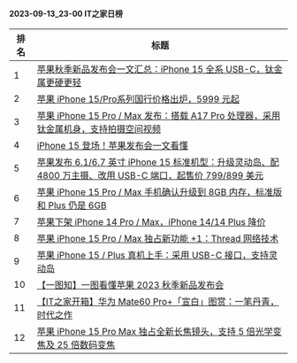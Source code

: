 #### 2023-09-13_23-00  IT之家日榜

| 排名 | 标题|
| --- | ---|
| 1 | [苹果秋季新品发布会一文汇总：iPhone 15 全系 USB-C，钛金属更硬更轻](https://www.ithome.com/0/718/739.htm) |
| 2 | [苹果 iPhone 15/Pro系列国行价格出炉，5999 元起](https://www.ithome.com/0/718/713.htm) |
| 3 | [苹果 iPhone 15 Pro / Max 发布：搭载 A17 Pro 处理器，采用钛金属机身，支持拍摄空间视频](https://www.ithome.com/0/718/710.htm) |
| 4 | [iPhone 15 登场！苹果发布会一文看懂](https://www.ithome.com/0/718/740.htm) |
| 5 | [苹果发布 6.1/6.7 英寸 iPhone 15 标准机型：升级灵动岛、配 4800 万主摄、改用 USB-C 端口，起售价 799/899 美元](https://www.ithome.com/0/718/704.htm) |
| 6 | [苹果 iPhone 15 Pro / Max 手机确认升级到 8GB 内存，标准版和 Plus 仍是 6GB](https://www.ithome.com/0/718/784.htm) |
| 7 | [苹果下架 iPhone 14 Pro / Max，iPhone 14/14 Plus 降价](https://www.ithome.com/0/718/732.htm) |
| 8 | [苹果 iPhone 15 Pro / Max 独占新功能 +1：Thread 网络技术](https://www.ithome.com/0/718/741.htm) |
| 9 | [苹果 iPhone 15 / Plus 真机上手：采用 USB-C 接口，支持灵动岛](https://www.ithome.com/0/718/729.htm) |
| 10 | [【一图知】一图看懂苹果 2023 秋季新品发布会](https://www.ithome.com/0/718/744.htm) |
| 11 | [【IT之家开箱】华为 Mate60 Pro+「宣白」图赏：一笔丹青，时代之作](https://www.ithome.com/0/718/803.htm) |
| 12 | [苹果 iPhone 15 Pro Max 独占全新长焦镜头，支持 5 倍光学变焦及 25 倍数码变焦](https://www.ithome.com/0/718/742.htm) |
